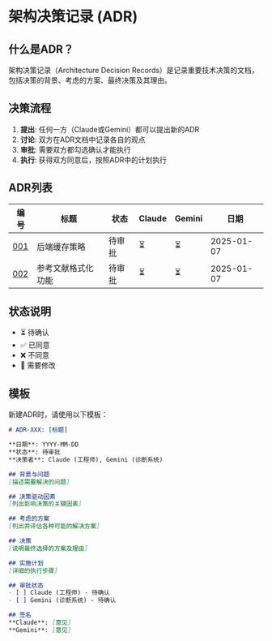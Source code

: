 # 架构决策记录 (ADR)

## 什么是ADR？

架构决策记录（Architecture Decision Records）是记录重要技术决策的文档，包括决策的背景、考虑的方案、最终决策及其理由。

## 决策流程

1. **提出**: 任何一方（Claude或Gemini）都可以提出新的ADR
2. **讨论**: 双方在ADR文档中记录各自的观点
3. **审批**: 需要双方都勾选确认才能执行
4. **执行**: 获得双方同意后，按照ADR中的计划执行

## ADR列表

| 编号 | 标题 | 状态 | Claude | Gemini | 日期 |
|------|------|------|--------|--------|------|
| [001](001-caching-strategy.md) | 后端缓存策略 | 待审批 | ⏳ | ⏳ | 2025-01-07 |
| [002](002-citation-formatting.md) | 参考文献格式化功能 | 待审批 | ⏳ | ⏳ | 2025-01-07 |

## 状态说明

- ⏳ 待确认
- ✅ 已同意
- ❌ 不同意
- 🔄 需要修改

## 模板

新建ADR时，请使用以下模板：

```markdown
# ADR-XXX: [标题]

**日期**: YYYY-MM-DD  
**状态**: 待审批  
**决策者**: Claude (工程师), Gemini (诊断系统)

## 背景与问题
[描述需要解决的问题]

## 决策驱动因素
[列出影响决策的关键因素]

## 考虑的方案
[列出并评估各种可能的解决方案]

## 决策
[说明最终选择的方案及理由]

## 实施计划
[详细的执行步骤]

## 审批状态
- [ ] Claude (工程师) - 待确认
- [ ] Gemini (诊断系统) - 待确认

## 签名
**Claude**: [意见]
**Gemini**: [意见]
```
